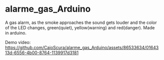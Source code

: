 # alarme_gas_Arduino
A gas alarm, as the smoke approaches the sound gets louder and the color of the LED changes, green(quiet), yellow(warning) and red(danger). Made in arduino.


Demo video:
https://github.com/CaioScura/alarme_gas_Arduino/assets/86533634/0164313d-6556-4b00-8764-1139917d3181

